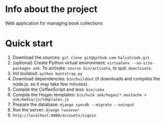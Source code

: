 Info about the project
======================

Web application for managing book collections

Quick start
===========

1. Download the sources: `git clone git@github.com:halish/ook.git`
2. (optional) Create Python virtual environment: `virtualenv --no-site-packages ook`. To activate: `source bin/activate`, to quit: `deactivate`.
3. Init buildout: `python bootstrap.py`
4. Download dependencies: `bin/buildout` (it downloads and compiles the node.js, so it may take few minutes).
5. Compile the CoffeeScript and less: `bin/cake`
6. Compile the Hogan templates: `bin/hulk ook/hogan/*.mustache > ook/media/js/templates.js`
7. Prepare the database: `django syncdb --migrate --noinput`
8. Run the server: `django runsever`
9. `http://localhost:8000/accounts/signin`
